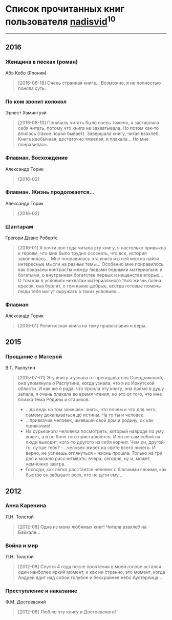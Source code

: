 # Список прочитанных книг пользователя [nadisvid](https://www.facebook.com/app_scoped_user_id/1138852626183846/)<sup>10</sup>
---

## 2016

### Женщина в песках (роман)
Абэ Кобо (Япония)
> [2016-06-18] Очень странная книга... Возможно, я не полностью поняла суть.


### По ком звонит колокол
Эрнест Хэмингуэй
> [2016-06-10] Поначалу читать было очень тяжело, я заставляла себя читать, потому что книга не захватывала. Но потом как-то влилась (такое порой бывает). Завершала книгу, читая взахлеб. Книга необычная, достаточно тяжелая, я плакала... Но мне понравилась.


### Флавиан. Восхождение
Александр Торик
> [2016-02] 


### Флавиан. Жизнь продолжается...
Александр Торик
> [2016-02] 


### Шантарам
Грегори Дэвис Робертс
> [2016-01] Я почти пол года читала эту книгу, я настолько привыкла к героям, что мне было трудно осознать, что все, история закончилась... Мне понравилась эта книга и в ней можно найти интересные мысли на разные темы... Особенно мне понравилось как показаны контрасты между людьми бедными материально и богатыми, о внутреннем богатстве первых и нищенстве вторых... О том как в условиях нехватки материального твоя жизнь полна красок, она бурлит, о том какие добрые, всегда готовые помочь люди тебя могут окружать в таких условиях...


### Флавиан
Александр Торик
> [2016-01] Религиозная книга на тему православия и веры.



## 2015

### Прощание с Матерой
В.Г. Распутин
> [2015-07-01] Эту книгу я узнала от преподавателя Свердликовой, она упомянула о Распутине, когда узнала, что я из Иркутской области. И как же я рада, что прочла эту книгу, она прямо в душу запала, я очень плакала во время чтения, но это от того, что мне близка тема Родины и стариков.
> - ...да ведь на том замешен: знать, что почем и что для чего, самому докапываться до истины. На то ты и человек.
> - ...привязчив человек, имевший свой дом и родину, ох как привязчив!
> - На сурьезного человека посмотреть, который навроде по уму живет, а и он боле того приставляется. И он не сам собой на люди выходит, кого-то другого из себя корчит. Чем он, другой-то, лутше тебя?
> -...человек живет на свете всего ничего. И верно, не успеешь оглянуться – жизнь прошла. Только на три дня и можно рассчитывать: вчера, сегодня, ну и, может, немножко завтра.
> - Господи, как легко расстается человек с близкими своими, как быстро он забывает всех, кто не дети ему...



## 2012

### Анна Каренина
Л.Н. Толстой
> [2012-08] Одна из моих любимых книг! Читала взахлеб на Байкале...


### Война и мир
Л.Н. Толстой
> [2012-08] Спустя 4 года после прочтения в моей голове остался один наиболее яркий момент, и как ни странно, это момент, когда Андрей вдит над собой голубое и бескрайнее небо Аустерлица...


### Преступление и наказание
Ф.М. Достоевский
> [2012-06] Люблю эту книгу и Достоевского!



